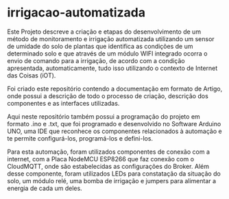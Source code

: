 # irrigacao-automatizada

Este Projeto descreve a criação e etapas do desenvolvimento de um método de monitoramento e irrigação automatizada utilizando um sensor de umidade do solo de plantas que identifica as condições de um determinado solo e que através de um módulo WIFI integrado ocorra o envio de comando para a irrigação, de acordo com a condição apresentada, automaticamente, tudo isso utilizando o contexto de Internet das Coisas (iOT).

Foi criado este repositório contendo a documentação em formato de Artigo, onde possui a descrição de todo o processo de criação, descrição dos componentes e as interfaces utilizadas.

Aqui neste repositório também possui a programação do projeto em formato .ino e .txt, que foi programado e desenvolvido no Software Arduino UNO, uma IDE que reconhece os componentes relacionados à automação e te permite configurá-los, programá-los e defini-los.

Para esta automação, foram utilizados componentes de conexão com a internet, com a Placa NodeMCU ESP8266 que faz conexão com o CloudMQTT, onde são estabelecidas as configurações do Broker. Além desse componente, foram utilizados LEDs para constatação da situação do solo, um módulo relé, uma bomba de irrigação e jumpers para alimentar a energia de cada um deles.

